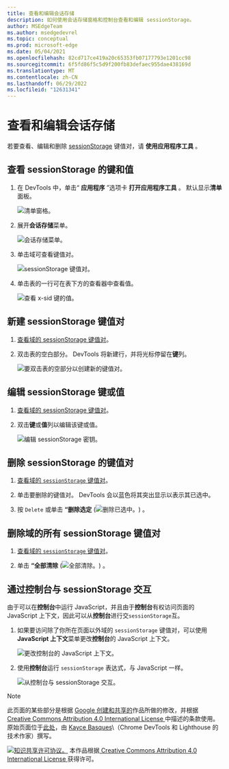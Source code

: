 ```yaml
---
title: 查看和编辑会话存储
description: 如何使用会话存储窗格和控制台查看和编辑 sessionStorage。
author: MSEdgeTeam
ms.author: msedgedevrel
ms.topic: conceptual
ms.prod: microsoft-edge
ms.date: 05/04/2021
ms.openlocfilehash: 82cd717ce419a20c65353fb07177793e1201cc98
ms.sourcegitcommit: 6f5fd86f5c5d9f200fb83defaec955dae438169d
ms.translationtype: MT
ms.contentlocale: zh-CN
ms.lasthandoff: 06/29/2022
ms.locfileid: "12631341"
---
```

<!-- Copyright Kayce Basques

   Licensed under the Apache License, Version 2.0 (the "License");
   you may not use this file except in compliance with the License.
   You may obtain a copy of the License at

       https://www.apache.org/licenses/LICENSE-2.0

   Unless required by applicable law or agreed to in writing, software
   distributed under the License is distributed on an "AS IS" BASIS,
   WITHOUT WARRANTIES OR CONDITIONS OF ANY KIND, either express or implied.
   See the License for the specific language governing permissions and
   limitations under the License.  -->
# <a name="view-and-edit-session-storage"></a>查看和编辑会话存储

若要查看、编辑和删除 [sessionStorage](https://developer.mozilla.org/docs/Web/API/Window/sessionStorage) 键值对，请 **使用应用程序工具** 。


<!-- ====================================================================== -->
## <a name="view-sessionstorage-keys-and-values"></a>查看 sessionStorage 的键和值

1. 在 DevTools 中，单击“ **应用程序** ”选项卡 **打开应用程序工具** 。  默认显示**清单**面板。

   ![清单窗格。](../media/storage-application-manifest.msft.png)

1. 展开**会话存储**菜单。

   ![会话存储菜单。](../media/storage-application-storage-session-storage.msft.png)

1. 单击域可查看键值对。

   ![sessionStorage 键值对。](../media/storage-application-storage-session-storage-domain.msft.png)

1. 单击表的一行可在表下方的查看器中查看值。

   ![查看 x-sid 键的值。](../media/storage-application-storage-session-storage-domain-key-value-selected.msft.png)


<!-- ====================================================================== -->
## <a name="create-a-new-sessionstorage-key-value-pair"></a>新建 sessionStorage 键值对

1. [查看域的 sessionStorage 键值对](#view-sessionstorage-keys-and-values)。

1. 双击表的空白部分。  DevTools 将新建行，并将光标停留在**键**列。

   ![要双击表的空部分以创建新的键值对。](../media/storage-application-storage-session-storage-domain-key-value-new.msft.png)


<!-- ====================================================================== -->
## <a name="edit-sessionstorage-keys-or-values"></a>编辑 sessionStorage 键或值

1. [查看域的 sessionStorage 键值对](#view-sessionstorage-keys-and-values)。

1. 双击**键**或**值**列以编辑该键或值。

   ![编辑 sessionStorage 密钥。](../media/storage-application-storage-session-storage-domain-key-value-edit.msft.png)


<!-- ====================================================================== -->
## <a name="delete-sessionstorage-key-value-pairs"></a>删除 sessionStorage 的键值对

1. [查看域的 `sessionStorage` 键值对](#view-sessionstorage-keys-and-values)。

1. 单击要删除的键值对。  DevTools 会以蓝色将其突出显示以表示其已选中。

1. 按 `Delete` 或单击 **“删除选定** (![删除已选中。](../media/delete-icon.msft.png)) 。


<!-- ====================================================================== -->
## <a name="delete-all-sessionstorage-key-value-pairs-for-a-domain"></a>删除域的所有 sessionStorage 键值对

1. [查看域的 `sessionStorage` 键值对](#view-sessionstorage-keys-and-values)。

1. 单击 **“全部清除** (![全部清除。](../media/clear-icon.msft.png)) 。


<!-- ====================================================================== -->
## <a name="interact-with-sessionstorage-from-the-console"></a>通过控制台与 sessionStorage 交互

由于可以在**控制台**中运行 JavaScript，并且由于**控制台**有权访问页面的 JavaScript 上下文，因此可以从**控制台**进行交`sessionStorage`互。

1. 如果要访问除了你所在页面以外域的 `sessionStorage` 键值对，可以使用 **JavaScript 上下文**菜单更改**控制台**的 JavaScript 上下文。

   ![更改控制台的 JavaScript 上下文。](../media/storage-console-domain-selection.msft.png)

1. 使用**控制台**运行 `sessionStorage` 表达式，与 JavaScript 一样。

   ![从控制台与 sessionStorage 交互。](../media/storage-console-session-storage-keys.msft.png)


<!-- ====================================================================== -->
> [!NOTE]
> 此页面的某些部分是根据 [Google 创建和共享的](https://developers.google.com/terms/site-policies)作品所做的修改，并根据[ Creative Commons Attribution 4.0 International License ](https://creativecommons.org/licenses/by/4.0)中描述的条款使用。
> 原始页面位于[此处](https://developer.chrome.com/docs/devtools/storage/sessionstorage/)，由 [Kayce Basques](https://developers.google.com/web/resources/contributors#kayce-basques)\（Chrome DevTools 和 Lighthouse 的技术作家）撰写。

[![知识共享许可协议。](../../media/cc-logo/88x31.png)](https://creativecommons.org/licenses/by/4.0)
本作品根据[ Creative Commons Attribution 4.0 International License ](https://creativecommons.org/licenses/by/4.0)获得许可。
